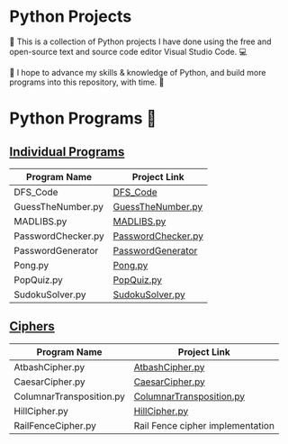 # Python Projects 

🚀 This is a collection of Python projects I have done using the free and open-source text and source code editor Visual Studio Code. :computer:

🌟 I hope to advance my skills & knowledge of Python, and build more programs into this repository, with time. :rocket:

# Python Programs :page_with_curl:

## [Individual Programs](https://github.com/Adrija-G/PythonProjects_myself)

| Program Name            |  Project Link                                       |
|-------------------------|---------------------------------------------------|
| DFS_Code                |  [DFS_Code](https://github.com/Adrija-G/PythonProjects_myself/tree/main/DFS_Code) |
| GuessTheNumber.py       | [GuessTheNumber.py](https://github.com/Adrija-G/PythonProjects_myself/blob/main/GuessTheNumber.py) |
| MADLIBS.py              | [MADLIBS.py](https://github.com/Adrija-G/PythonProjects_myself/blob/main/MADLIBS.py) |
| PasswordChecker.py      | [PasswordChecker.py](https://github.com/Adrija-G/PythonProjects_myself/blob/main/PasswordChecker.py) |
| PasswordGenerator       |  [PasswordGenerator](https://github.com/Adrija-G/PythonProjects_myself/tree/main/PasswordGenerator) |
| Pong.py                 |[Pong.py](https://github.com/Adrija-G/PythonProjects_myself/blob/main/Pong.py) |
| PopQuiz.py              |  [PopQuiz.py](https://github.com/Adrija-G/PythonProjects_myself/blob/main/PopQuiz.py) |
| SudokuSolver.py         |  [SudokuSolver.py](https://github.com/Adrija-G/PythonProjects_myself/blob/main/SudokuSolver.py) |

## [Ciphers](https://github.com/Adrija-G/PythonProjects_myself/tree/main/Ciphers)

| Program Name            | Project Link                                       |
|-------------------------|--------------------------------------------------|
| AtbashCipher.py         | [AtbashCipher.py](https://github.com/Adrija-G/PythonProjects_myself/tree/main/Ciphers/AtbashCipher.py) |
| CaesarCipher.py         |  [CaesarCipher.py](https://github.com/Adrija-G/PythonProjects_myself/tree/main/Ciphers/CaesarCipher.py) |
| ColumnarTransposition.py |  [ColumnarTransposition.py](https://github.com/Adrija-G/PythonProjects_myself/tree/main/Ciphers/ColumnarTransposition.py) |
| HillCipher.py           |  [HillCipher.py](https://github.com/Adrija-G/PythonProjects_myself/tree/main/Ciphers/HillCipher.py) |
| RailFenceCipher.py      | Rail Fence cipher implementation    | [RailFenceCipher.py](https://github.com/Adrija-G/PythonProjects_myself/tree/main/Ciphers/RailFenceCipher.py) |



